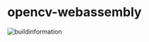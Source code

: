 # opencv-webassembly

![buildinformation](https://user-images.githubusercontent.com/72749248/126786268-92423c76-cba1-4f75-ae82-1ac4db0c98f5.png)
